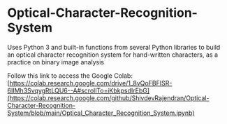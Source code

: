 # Optical-Character-Recognition-System
Uses Python 3 and built-in functions from several Python libraries to build an optical character recognition system for hand-written characters, as a practice on binary image analysis

Follow this link to access the Google Colab:
[https://colab.research.google.com/drive/1_8vQoFBFISR-6IIMh3SvqygRtLQU6--A#scrollTo=iKbkpsdIrEbG](https://colab.research.google.com/github/ShivdevRajendran/Optical-Character-Recognition-System/blob/main/Optical_Character_Recognition_System.ipynb)
